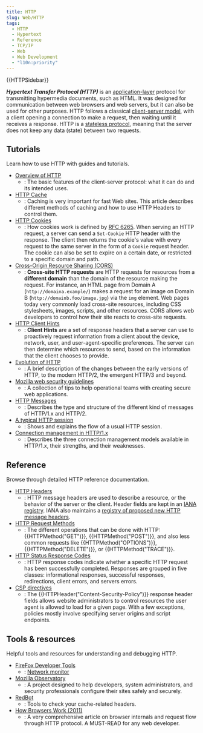 ```yaml
---
title: HTTP
slug: Web/HTTP
tags:
  - HTTP
  - Hypertext
  - Reference
  - TCP/IP
  - Web
  - Web Development
  - "l10n:priority"
---
```


{{HTTPSidebar}}

**_Hypertext Transfer Protocol (HTTP)_** is an [application-layer](https://en.wikipedia.org/wiki/Application_Layer) protocol for transmitting hypermedia documents, such as HTML. It was designed for communication between web browsers and web servers, but it can also be used for other purposes. HTTP follows a classical [client-server model](https://en.wikipedia.org/wiki/Client%E2%80%93server_model), with a client opening a connection to make a request, then waiting until it receives a response. HTTP is a [stateless protocol](https://en.wikipedia.org/wiki/Stateless_protocol), meaning that the server does not keep any data (state) between two requests.

## Tutorials

Learn how to use HTTP with guides and tutorials.

- [Overview of HTTP](/en-US/docs/Web/HTTP/Overview)
  - : The basic features of the client-server protocol: what it can do and its intended uses.
- [HTTP Cache](/en-US/docs/Web/HTTP/Caching)
  - : Caching is very important for fast Web sites. This article describes different methods of caching and how to use HTTP Headers to control them.
- [HTTP Cookies](/en-US/docs/Web/HTTP/Cookies)
  - : How cookies work is defined by [RFC 6265](https://datatracker.ietf.org/doc/html/rfc6265). When serving an HTTP request, a server can send a `Set-Cookie` HTTP header with the response. The client then returns the cookie's value with every request to the same server in the form of a `Cookie` request header. The cookie can also be set to expire on a certain date, or restricted to a specific domain and path.
- [Cross-Origin Resource Sharing (CORS)](/en-US/docs/Web/HTTP/CORS)
  - : **Cross-site HTTP requests** are HTTP requests for resources from a **different domain** than the domain of the resource making the request. For instance, an HTML page from Domain A (`http://domaina.example/`) makes a request for an image on Domain B (`http://domainb.foo/image.jpg`) via the `img` element. Web pages today very commonly load cross-site resources, including CSS stylesheets, images, scripts, and other resources. CORS allows web developers to control how their site reacts to cross-site requests.
- [HTTP Client Hints](/en-US/docs/Web/HTTP/Client_hints)
  - : **Client Hints** are a set of response headers that a server can use to proactively request information from a client about the device, network, user, and user-agent-specific preferences.
    The server can then determine which resources to send, based on the information that the client chooses to provide.
- [Evolution of HTTP](/en-US/docs/Web/HTTP/Basics_of_HTTP/Evolution_of_HTTP)
  - : A brief description of the changes between the early versions of HTTP, to the modern HTTP/2, the emergent HTTP/3 and beyond.
- [Mozilla web security guidelines](https://infosec.mozilla.org/guidelines/web_security)
  - : A collection of tips to help operational teams with creating secure web applications.
- [HTTP Messages](/en-US/docs/Web/HTTP/Messages)
  - : Describes the type and structure of the different kind of messages of HTTP/1.x and HTTP/2.
- [A typical HTTP session](/en-US/docs/Web/HTTP/Session)
  - : Shows and explains the flow of a usual HTTP session.
- [Connection management in HTTP/1.x](/en-US/docs/Web/HTTP/Connection_management_in_HTTP_1.x)
  - : Describes the three connection management models available in HTTP/1.x, their strengths, and their weaknesses.

## Reference

Browse through detailed HTTP reference documentation.

- [HTTP Headers](/en-US/docs/Web/HTTP/Headers)
  - : HTTP message headers are used to describe a resource, or the behavior of the server or the client. Header fields are kept in an [IANA registry](https://www.iana.org/assignments/message-headers/message-headers.xhtml#perm-headers). IANA also maintains a [registry of proposed new HTTP message headers](https://www.iana.org/assignments/message-headers/message-headers.xhtml#prov-headers).
- [HTTP Request Methods](/en-US/docs/Web/HTTP/Methods)
  - : The different operations that can be done with HTTP: {{HTTPMethod("GET")}}, {{HTTPMethod("POST")}}, and also less common requests like {{HTTPMethod("OPTIONS")}}, {{HTTPMethod("DELETE")}}, or {{HTTPMethod("TRACE")}}.
- [HTTP Status Response Codes](/en-US/docs/Web/HTTP/Status)
  - : HTTP response codes indicate whether a specific HTTP request has been successfully completed. Responses are grouped in five classes: informational responses, successful responses, redirections, client errors, and servers errors.
- [CSP directives](/en-US/docs/Web/HTTP/Headers/Content-Security-Policy)
  - : The {{HTTPHeader("Content-Security-Policy")}} response header fields allows website administrators to control resources the user agent is allowed to load for a given page. With a few exceptions, policies mostly involve specifying server origins and script endpoints.

## Tools & resources

Helpful tools and resources for understanding and debugging HTTP.

- [FireFox Developer Tools](https://firefox-source-docs.mozilla.org/devtools-user/index.html)
  - : [Network monitor](https://firefox-source-docs.mozilla.org/devtools-user/network_monitor/index.html)
- [Mozilla Observatory](https://observatory.mozilla.org/)
  - : A project designed to help developers, system administrators, and security professionals configure their sites safely and securely.
- [RedBot](https://redbot.org/)
  - : Tools to check your cache-related headers.
- [How Browsers Work (2011)](https://web.dev/howbrowserswork/)
  - : A very comprehensive article on browser internals and request flow through HTTP protocol. A MUST-READ for any web developer.
